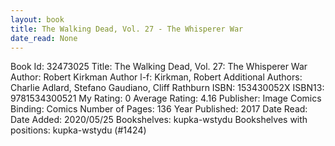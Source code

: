 ```yaml
---
layout: book
title: The Walking Dead, Vol. 27 - The Whisperer War
date_read: None
---
```


Book Id: 32473025
Title: The Walking Dead, Vol. 27: The Whisperer War
Author: Robert Kirkman
Author l-f: Kirkman, Robert
Additional Authors: Charlie Adlard, Stefano Gaudiano, Cliff Rathburn
ISBN: 153430052X
ISBN13: 9781534300521
My Rating: 0
Average Rating: 4.16
Publisher: Image Comics
Binding: Comics
Number of Pages: 136
Year Published: 2017
Date Read: 
Date Added: 2020/05/25
Bookshelves: kupka-wstydu
Bookshelves with positions: kupka-wstydu (#1424)

